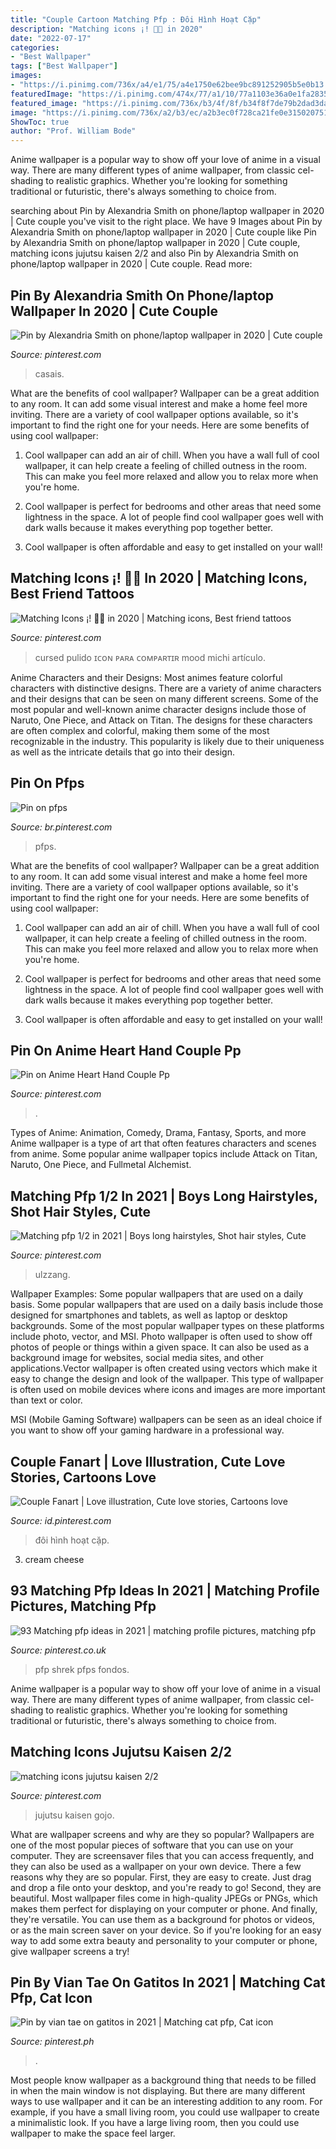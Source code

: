 ```yaml
---
title: "Couple Cartoon Matching Pfp : Đôi Hình Hoạt Cặp"
description: "Matching icons ¡! 🌱🌿 in 2020"
date: "2022-07-17"
categories:
- "Best Wallpaper"
tags: ["Best Wallpaper"]
images:
- "https://i.pinimg.com/736x/a4/e1/75/a4e1750e62bee9bc891252905b5e0b13.jpg"
featuredImage: "https://i.pinimg.com/474x/77/a1/10/77a1103e36a0e1fa2835dfc8295c3a4d.jpg"
featured_image: "https://i.pinimg.com/736x/b3/4f/8f/b34f8f7de79b2dad3da8d2a5cff86a0d.jpg"
image: "https://i.pinimg.com/736x/a2/b3/ec/a2b3ec0f728ca21fe0e3150207519115.jpg"
ShowToc: true
author: "Prof. William Bode"
---
```



Anime wallpaper is a popular way to show off your love of anime in a visual way. There are many different types of anime wallpaper, from classic cel-shading to realistic graphics. Whether you're looking for something traditional or futuristic, there's always something to choice from.

	

		
searching about Pin by Alexandria Smith on phone/laptop wallpaper in 2020 | Cute couple you've visit to the right place. We have 9 Images about Pin by Alexandria Smith on phone/laptop wallpaper in 2020 | Cute couple like Pin by Alexandria Smith on phone/laptop wallpaper in 2020 | Cute couple, matching icons jujutsu kaisen 2/2 and also Pin by Alexandria Smith on phone/laptop wallpaper in 2020 | Cute couple. Read more:
		
    
## Pin By Alexandria Smith On Phone/laptop Wallpaper In 2020 | Cute Couple

<img loading=lazy src="https://i.pinimg.com/736x/a4/e1/75/a4e1750e62bee9bc891252905b5e0b13.jpg" onerror="this.onerror=null;this.src='https://tse3.mm.bing.net/th?id=OIP.Y_751lrD8YjOdZqTvDfY6gHaNK&amp;pid=15.1';" alt="Pin by Alexandria Smith on phone/laptop wallpaper in 2020 | Cute couple">

_Source: pinterest.com_

>casais. 

	

What are the benefits of cool wallpaper?
Wallpaper can be a great addition to any room. It can add some visual interest and make a home feel more inviting. There are a variety of cool wallpaper options available, so it's important to find the right one for your needs. Here are some benefits of using cool wallpaper: 
1. Cool wallpaper can add an air of chill. When you have a wall full of cool wallpaper, it can help create a feeling of chilled outness in the room. This can make you feel more relaxed and allow you to relax more when you're home. 

2. Cool wallpaper is perfect for bedrooms and other areas that need some lightness in the space. A lot of people find cool wallpaper goes well with dark walls because it makes everything pop together better. 

3. Cool wallpaper is often affordable and easy to get installed on your wall!

    
## Matching Icons ¡! 🌱🌿 In 2020 | Matching Icons, Best Friend Tattoos

<img loading=lazy src="https://i.pinimg.com/736x/a2/b3/ec/a2b3ec0f728ca21fe0e3150207519115.jpg" onerror="this.onerror=null;this.src='https://tse3.mm.bing.net/th?id=OIP.uyCsXSMfUnpQQu4HsPa9TAAAAA&amp;pid=15.1';" alt="Matching Icons ¡! 🌱🌿 in 2020 | Matching icons, Best friend tattoos">

_Source: pinterest.com_

>cursed pulido ɪᴄᴏɴ ᴘᴀʀᴀ ᴄᴏᴍᴘᴀʀᴛɪʀ mood michi artículo. 

	

Anime Characters and their Designs: Most animes feature colorful characters with distinctive designs.
There are a variety of anime characters and their designs that can be seen on many different screens. Some of the most popular and well-known anime character designs include those of Naruto, One Piece, and Attack on Titan. The designs for these characters are often complex and colorful, making them some of the most recognizable in the industry. This popularity is likely due to their uniqueness as well as the intricate details that go into their design.

    
## Pin On Pfps

<img loading=lazy src="https://i.pinimg.com/736x/c7/fc/02/c7fc026c28e8261ba7acb1883babde65.jpg" onerror="this.onerror=null;this.src='https://tse4.mm.bing.net/th?id=OIP.4DE6qHrFW0Jz9igOZWQ7BAAAAA&amp;pid=15.1';" alt="Pin on pfps">

_Source: br.pinterest.com_

>pfps. 

	

What are the benefits of cool wallpaper?
Wallpaper can be a great addition to any room. It can add some visual interest and make a home feel more inviting. There are a variety of cool wallpaper options available, so it's important to find the right one for your needs. Here are some benefits of using cool wallpaper: 
1. Cool wallpaper can add an air of chill. When you have a wall full of cool wallpaper, it can help create a feeling of chilled outness in the room. This can make you feel more relaxed and allow you to relax more when you're home. 

2. Cool wallpaper is perfect for bedrooms and other areas that need some lightness in the space. A lot of people find cool wallpaper goes well with dark walls because it makes everything pop together better. 

3. Cool wallpaper is often affordable and easy to get installed on your wall!

    
## Pin On Anime Heart Hand Couple Pp

<img loading=lazy src="https://i.pinimg.com/736x/b3/4f/8f/b34f8f7de79b2dad3da8d2a5cff86a0d.jpg" onerror="this.onerror=null;this.src='https://tse3.mm.bing.net/th?id=OIP.A-qs0xnizKNuyYykhM1lmQHaNJ&amp;pid=15.1';" alt="Pin on Anime Heart Hand Couple Pp">

_Source: pinterest.com_

>. 

	

Types of Anime: Animation, Comedy, Drama, Fantasy, Sports, and more
Anime wallpaper is a type of art that often features characters and scenes from anime. Some popular anime wallpaper topics include Attack on Titan, Naruto, One Piece, and Fullmetal Alchemist.

    
## Matching Pfp 1/2 In 2021 | Boys Long Hairstyles, Shot Hair Styles, Cute

<img loading=lazy src="https://i.pinimg.com/736x/d8/93/df/d893df06ec8158e75fe2b17d12bf65f5.jpg" onerror="this.onerror=null;this.src='https://tse1.mm.bing.net/th?id=OIP.gNsJaZWpc9lnaDdvUzaDSAAAAA&amp;pid=15.1';" alt="Matching pfp 1/2 in 2021 | Boys long hairstyles, Shot hair styles, Cute">

_Source: pinterest.com_

>ulzzang. 

	

Wallpaper Examples: Some popular wallpapers that are used on a daily basis.
Some popular wallpapers that are used on a daily basis include those designed for smartphones and tablets, as well as laptop or desktop backgrounds. Some of the most popular wallpaper types on these platforms include photo, vector, and MSI. 
Photo wallpaper is often used to show off photos of people or things within a given space. It can also be used as a background image for websites, social media sites, and other applications.Vector wallpaper is often created using vectors which make it easy to change the design and look of the wallpaper. This type of wallpaper is often used on mobile devices where icons and images are more important than text or color. 

MSI (Mobile Gaming Software) wallpapers can be seen as an ideal choice if you want to show off your gaming hardware in a professional way.

    
## Couple Fanart | Love Illustration, Cute Love Stories, Cartoons Love

<img loading=lazy src="https://i.pinimg.com/736x/73/d6/bd/73d6bd34a117b62f8617f23d94feb291.jpg" onerror="this.onerror=null;this.src='https://tse1.mm.bing.net/th?id=OIP.wWo4QxWHVD60hAsuAdHMoQHaNK&amp;pid=15.1';" alt="Couple Fanart | Love illustration, Cute love stories, Cartoons love">

_Source: id.pinterest.com_

>đôi hình hoạt cặp. 

	

3. cream cheese 

    
## 93 Matching Pfp Ideas In 2021 | Matching Profile Pictures, Matching Pfp

<img loading=lazy src="https://i.pinimg.com/474x/77/a1/10/77a1103e36a0e1fa2835dfc8295c3a4d.jpg" onerror="this.onerror=null;this.src='https://tse2.mm.bing.net/th?id=OIP.YlG15UfrVPG7XgOZxL6ESwAAAA&amp;pid=15.1';" alt="93 Matching pfp ideas in 2021 | matching profile pictures, matching pfp">

_Source: pinterest.co.uk_

>pfp shrek pfps fondos. 

	

Anime wallpaper is a popular way to show off your love of anime in a visual way. There are many different types of anime wallpaper, from classic cel-shading to realistic graphics. Whether you're looking for something traditional or futuristic, there's always something to choice from.

    
## Matching Icons Jujutsu Kaisen 2/2

<img loading=lazy src="https://i.pinimg.com/736x/14/6d/77/146d77ef81a3695c975a9090e5b70e67.jpg" onerror="this.onerror=null;this.src='https://tse1.mm.bing.net/th?id=OIP.Kiehna4LJq2C_tjhi1VMtAHaHa&amp;pid=15.1';" alt="matching icons jujutsu kaisen 2/2">

_Source: pinterest.com_

>jujutsu kaisen gojo. 

	

What are wallpaper screens and why are they so popular?
Wallpapers are one of the most popular pieces of software that you can use on your computer. They are screensaver files that you can access frequently, and they can also be used as a wallpaper on your own device. There a few reasons why they are so popular. First, they are easy to create. Just drag and drop a file onto your desktop, and you're ready to go! Second, they are beautiful. Most wallpaper files come in high-quality JPEGs or PNGs, which makes them perfect for displaying on your computer or phone. And finally, they're versatile. You can use them as a background for photos or videos, or as the main screen saver on your device. So if you're looking for an easy way to add some extra beauty and personality to your computer or phone, give wallpaper screens a try!

    
## Pin By Vian Tae On Gatitos In 2021 | Matching Cat Pfp, Cat Icon

<img loading=lazy src="https://i.pinimg.com/736x/4b/24/60/4b24600310246a5027b1c99a1848d61f.jpg" onerror="this.onerror=null;this.src='https://tse4.mm.bing.net/th?id=OIP.t-LQjqvC5Y5dzXyTXGf_WwHaHa&amp;pid=15.1';" alt="Pin by vian tae on gatitos in 2021 | Matching cat pfp, Cat icon">

_Source: pinterest.ph_

>. 

	

Most people know wallpaper as a background thing that needs to be filled in when the main window is not displaying. But there are many different ways to use wallpaper and it can be an interesting addition to any room. For example, if you have a small living room, you could use wallpaper to create a minimalistic look. If you have a large living room, then you could use wallpaper to make the space feel larger.

